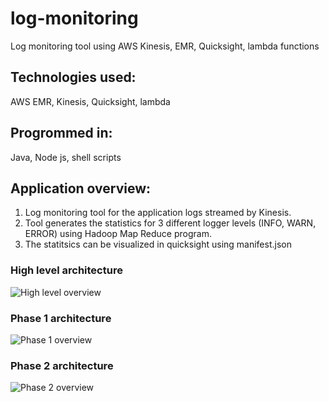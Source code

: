 # log-monitoring
Log monitoring tool using AWS Kinesis, EMR, Quicksight, lambda functions

## Technologies used: 
AWS EMR, Kinesis, Quicksight, lambda

## Progrommed in:
Java, Node js, shell scripts

## Application overview:
1. Log monitoring tool for the application logs streamed by Kinesis.
2. Tool generates the statistics for 3 different logger levels (INFO, WARN, ERROR) using Hadoop Map Reduce program.
3. The statitsics can be visualized in quicksight using manifest.json

### High level architecture
![High level overview](https://tinyurl.com/y9qofaof)

### Phase 1 architecture
![Phase 1 overview](https://tinyurl.com/y8bv7ut7)

### Phase 2 architecture
![Phase 2 overview](https://tinyurl.com/y6weeqn8)
